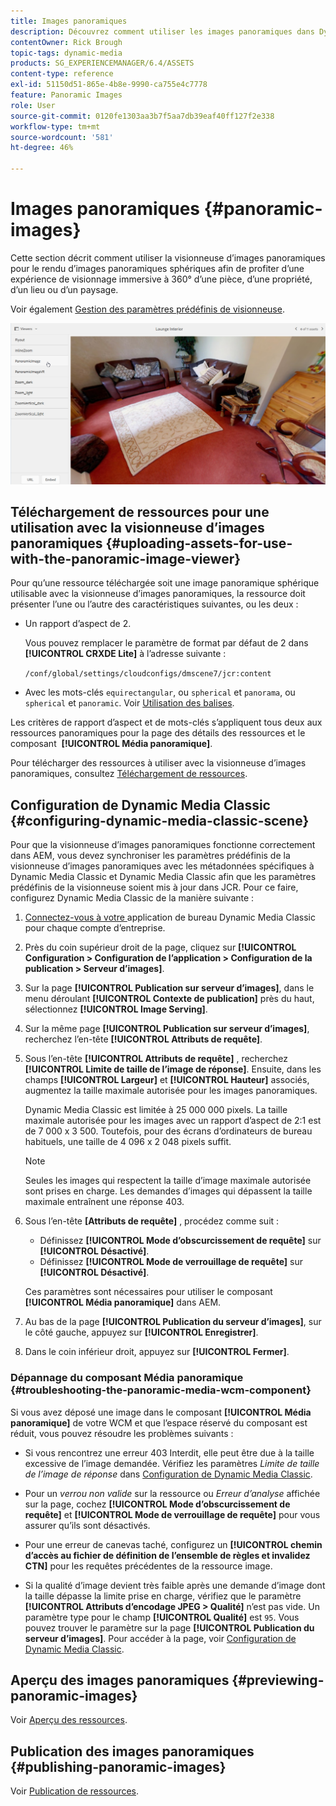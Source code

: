 ```yaml
---
title: Images panoramiques
description: Découvrez comment utiliser les images panoramiques dans Dynamic Media.
contentOwner: Rick Brough
topic-tags: dynamic-media
products: SG_EXPERIENCEMANAGER/6.4/ASSETS
content-type: reference
exl-id: 51150d51-865e-4b8e-9990-ca755e4c7778
feature: Panoramic Images
role: User
source-git-commit: 0120fe1303aa3b7f5aa7db39eaf40ff127f2e338
workflow-type: tm+mt
source-wordcount: '581'
ht-degree: 46%

---
```


# Images panoramiques {#panoramic-images}

Cette section décrit comment utiliser la visionneuse d’images panoramiques pour le rendu d’images panoramiques sphériques afin de profiter d’une expérience de visionnage immersive à 360° d’une pièce, d’une propriété, d’un lieu ou d’un paysage.

Voir également [Gestion des paramètres prédéfinis de visionneuse](managing-viewer-presets.md).

![panoramic-image2](assets/panoramic-image2.png)

## Téléchargement de ressources pour une utilisation avec la visionneuse d’images panoramiques {#uploading-assets-for-use-with-the-panoramic-image-viewer}

Pour qu’une ressource téléchargée soit une image panoramique sphérique utilisable avec la visionneuse d’images panoramiques, la ressource doit présenter l’une ou l’autre des caractéristiques suivantes, ou les deux :

* Un rapport d’aspect de 2.

   Vous pouvez remplacer le paramètre de format par défaut de 2 dans **[!UICONTROL CRXDE Lite]** à l’adresse suivante :

   `/conf/global/settings/cloudconfigs/dmscene7/jcr:content`

* Avec les mots-clés `equirectangular`, ou `spherical` et `panorama`, ou `spherical` et `panoramic`. Voir [Utilisation des balises](/help/sites-authoring/tags.md).

Les critères de rapport d’aspect et de mots-clés s’appliquent tous deux aux ressources panoramiques pour la page des détails des ressources et le composant  **[!UICONTROL Média panoramique]**.

Pour télécharger des ressources à utiliser avec la visionneuse d’images panoramiques, consultez [Téléchargement de ressources](managing-assets-touch-ui.md#uploading-assets).

## Configuration de Dynamic Media Classic {#configuring-dynamic-media-classic-scene}

Pour que la visionneuse d’images panoramiques fonctionne correctement dans AEM, vous devez synchroniser les paramètres prédéfinis de la visionneuse d’images panoramiques avec les métadonnées spécifiques à Dynamic Media Classic et Dynamic Media Classic afin que les paramètres prédéfinis de la visionneuse soient mis à jour dans JCR. Pour ce faire, configurez Dynamic Media Classic de la manière suivante :

1. [Connectez-vous à votre ](https://experienceleague.adobe.com/docs/dynamic-media-classic/using/intro/dynamic-media-classic-desktop-app.html#system-requirements-dmc-app) application de bureau Dynamic Media Classic pour chaque compte d’entreprise.

1. Près du coin supérieur droit de la page, cliquez sur **[!UICONTROL Configuration > Configuration de l’application > Configuration de la publication > Serveur d’images]**.
1. Sur la page **[!UICONTROL Publication sur serveur d’images]**, dans le menu déroulant **[!UICONTROL Contexte de publication]** près du haut, sélectionnez **[!UICONTROL Image Serving]**.

1. Sur la même page **[!UICONTROL Publication sur serveur d’images]**, recherchez l’en-tête **[!UICONTROL Attributs de requête]**.
1. Sous l’en-tête **[!UICONTROL Attributs de requête]** , recherchez **[!UICONTROL Limite de taille de l’image de réponse]**. Ensuite, dans les champs **[!UICONTROL Largeur]** et **[!UICONTROL Hauteur]** associés, augmentez la taille maximale autorisée pour les images panoramiques.

   Dynamic Media Classic est limitée à 25 000 000 pixels. La taille maximale autorisée pour les images avec un rapport d’aspect de 2:1 est de 7 000 x 3 500. Toutefois, pour des écrans d’ordinateurs de bureau habituels, une taille de 4 096 x 2 048 pixels suffit.

   >[!NOTE]
   >
   >Seules les images qui respectent la taille d’image maximale autorisée sont prises en charge. Les demandes d’images qui dépassent la taille maximale entraînent une réponse 403.

1. Sous l’en-tête **[Attributs de requête]** , procédez comme suit :

   * Définissez **[!UICONTROL Mode d’obscurcissement de requête]** sur **[!UICONTROL Désactivé]**.
   * Définissez **[!UICONTROL Mode de verrouillage de requête]** sur **[!UICONTROL Désactivé]**.

   Ces paramètres sont nécessaires pour utiliser le composant **[!UICONTROL Média panoramique]** dans AEM.

1. Au bas de la page **[!UICONTROL Publication du serveur d’images]**, sur le côté gauche, appuyez sur **[!UICONTROL Enregistrer]**.

1. Dans le coin inférieur droit, appuyez sur **[!UICONTROL Fermer]**.

### Dépannage du composant Média panoramique {#troubleshooting-the-panoramic-media-wcm-component}

Si vous avez déposé une image dans le composant **[!UICONTROL Média panoramique]** de votre WCM et que l’espace réservé du composant est réduit, vous pouvez résoudre les problèmes suivants :

* Si vous rencontrez une erreur 403 Interdit, elle peut être due à la taille excessive de l’image demandée. Vérifiez les paramètres *Limite de taille de l’image de réponse* dans [Configuration de Dynamic Media Classic](#configuring-dynamic-media-classic-scene).

* Pour un *verrou non valide* sur la ressource ou *Erreur d’analyse* affichée sur la page, cochez **[!UICONTROL Mode d’obscurcissement de requête]** et **[!UICONTROL Mode de verrouillage de requête]** pour vous assurer qu’ils sont désactivés.
* Pour une erreur de canevas taché, configurez un **[!UICONTROL chemin d’accès au fichier de définition de l’ensemble de règles et invalidez CTN]** pour les requêtes précédentes de la ressource image.
* Si la qualité d’image devient très faible après une demande d’image dont la taille dépasse la limite prise en charge, vérifiez que le paramètre **[!UICONTROL Attributs d’encodage JPEG > Qualité]** n’est pas vide. Un paramètre type pour le champ **[!UICONTROL Qualité]** est `95`. Vous pouvez trouver le paramètre sur la page **[!UICONTROL Publication du serveur d’images]**. Pour accéder à la page, voir [Configuration de Dynamic Media Classic](#configuring-dynamic-media-classic-scene).

## Aperçu des images panoramiques {#previewing-panoramic-images}

Voir [Aperçu des ressources](previewing-assets.md).

## Publication des images panoramiques {#publishing-panoramic-images}

Voir [Publication de ressources](publishing-dynamicmedia-assets.md).
